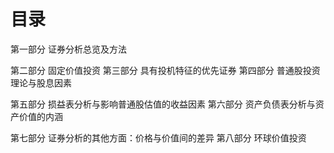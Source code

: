 # 目录
第一部分 证券分析总览及方法

第二部分 固定价值投资
第三部分 具有投机特征的优先证券
第四部分 普通股投资理论与股息因素

第五部分 损益表分析与影响普通股估值的收益因素
第六部分 资产负债表分析与资产价值的内涵

第七部分 证券分析的其他方面：价格与价值间的差异
第八部分 环球价值投资
